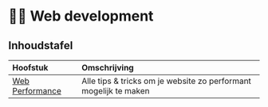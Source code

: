 # 👩‍💼 Web development

## Inhoudstafel

| Hoofstuk | Omschrijving |
| :--- | :--- |
| [Web Performance](https://learn.mctantwerp.be/web-performance/) | Alle tips & tricks om je website zo performant mogelijk te maken |





